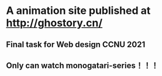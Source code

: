 #  A animation site published at http://ghostory.cn/ 

## Final task for Web design CCNU 2021
## Only can watch  **monogatari-series**！！！
